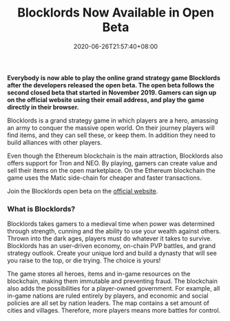 ﻿---
title: "Blocklords Now Available in Open Beta"
date: 2020-06-26T21:57:40+08:00
lastmod: 2020-06-26T16:45:40+08:00
draft: false
authors: ["Bianca"]
description: "Everybody is now able to play the online grand strategy game Blocklords after the developers released the open beta. The open beta follows the second closed beta that started in November 2019. Gamers can sign up on the official website using their email address, and play the game directly in their browser."
featuredImage: "blocklords-now-available-in-open-beta.png"
tags: ["Strategy Games","Play to Earn"]
categories: ["news"]
news: ["Strategy Games"]
weight: 
lightgallery: true
pinned: false
recommend: false
recommend1: false
---

**Everybody is now able to play the online grand strategy game Blocklords after the developers released the open beta. The open beta follows the second closed beta that started in November 2019. Gamers can sign up on the official website using their email address, and play the game directly in their browser.**

Blocklords is a grand strategy game in which players are a hero, amassing an army to conquer the massive open world. On their journey players will find items, and they can sell these, or keep them. In addition they need to build alliances with other players.

Even though the Ethereum blockchain is the main attraction, Blocklords also offers support for Tron and NEO. By playing, gamers can create value and sell their items on the open marketplace. On the Ethereum blockchain the game uses the Matic side-chain for cheaper and faster transactions.

Join the Blocklords open beta on the [official website](https://play.blocklords.io/).

### What is Blocklords?

Blocklords takes gamers to a medieval time when power was determined through strength, cunning and the ability to use your wealth against others. Thrown into the dark ages, players must do whatever it takes to survive. Blocklords has an user-driven economy, on-chain PVP battles, and grand strategy outlook. Create your unique lord and build a dynasty that will see you raise to the top, or die trying. The choice is yours!

The game stores all heroes, items and in-game resources on the blockchain, making them immutable and preventing fraud. The blockchain also adds the possibilities for a player-owned government. For example, all in-game nations are ruled entirely by players, and economic and social policies are all set by nation leaders. The map contains a set amount of cities and villages. Therefore, more players means more battles for control.

